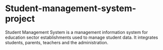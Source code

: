 # Student-management-system-project
 Student  Management System  is a management information system for education sector establishments used to manage student data. It integrates students, parents, teachers and the administration. 

